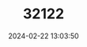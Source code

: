 ---
title: "32122"
category: "Toona calantas"
draft: false
date: 2024-02-22 13:03:50
languages:
  English: ["Philippine Cedar"]
---
